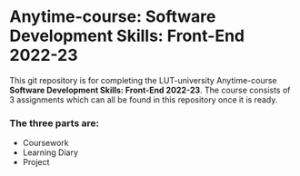# Anytime-course: Software Development Skills: Front-End 2022-23

This git repository is for completing the LUT-university Anytime-course **Software Development Skills: Front-End 2022-23**. The course consists of 3 assignments which can all be found in this repository once it is ready.

### The three parts are:

* Coursework
* Learning Diary
* Project 

